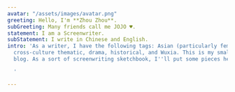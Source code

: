 ```yaml
---
avatar: "/assets/images/avatar.png"
greeting: Hello, I'm **Zhou Zhou**.
subGreeting: Many friends call me JOJO ♥️.
statement: I am a Screenwriter.
subStatement: I write in Chinese and English.
intro: 'As a writer, I have the following tags: Asian (particularly female) narrative,
  cross-culture thematic, drama, historical, and Wuxia. This is my small screenwriting
  blog. As a sort of screenwriting sketchbook, I''ll put some pieces here.

  '

---
```

